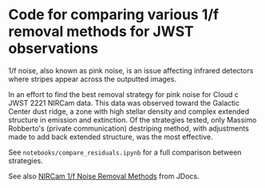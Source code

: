 # Code for comparing various 1/f removal methods for JWST observations

1/f noise, also known as pink noise, is an issue affecting infrared detectors where stripes appear across the outputted images. 

In an effort to find the best removal strategy for pink noise for Cloud c JWST 2221 NIRCam data. This data was observed toward the Galactic Center dust ridge, a zone with high stellar density and complex extended structure in emission and extinction. Of the strategies tested, only Massimo Robberto's (private communication) destriping method, with adjustments made to add back extended structure, was the most effective. 

See `notebooks/compare_residuals.ipynb` for a full comparison between strategies. 

See also [NIRCam 1/f Noise Removal Methods](https://jwst-docs.stsci.edu/known-issues-with-jwst-data/nircam-known-issues/nircam-1-f-noise-removal-methods#gsc.tab=0) from JDocs. 

